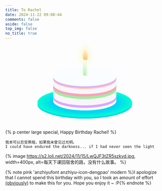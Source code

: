 ```yaml
---
title: To Rachel
date: 2024-11-22 09:08:44
comments: false
aside: false
top_img: false
no_title: true
---
```


<script>
    document.querySelector(".title").innerText = "# Classified"
</script>
<style>
    @import url("https://fonts.googleapis.com/css?family=Pacifico");
    * {
        --anzhiyu-background: #f8d8ff !important;
    }
    div#page {
        background: rgb(252 188 255) !important;
        border: none !important;
    }
    #footer-wrap {
        display: none !important;
    }
    .cake {
    position: relative;
    top: 0;
    z-index:1;
    margin: auto;
    width: 200px;
    height: 60px;
    background: #f9fdff;
    border-radius: 100%;
    transform: translateZ(100px);
    box-shadow: 0px 4px 0px #f4f9fd,  0px 8px 0px #dba9ff,  0px 12px 0px #fec3b3,  0px 16px 0px #f7f6fb,  0px 20px 0px #f7f6fb,  0px 24px 0px #f7f6fb, 0px 28px 0px #f7f6fb, 0px 32px 0px #fea0bb, 0px 36px 0px #fea0bb, 0px 40px 0px #9cef9d, 0px 44px 0px #9cef9d,  0px 48px 0px #f7f6fb,  0px 52px 0px #f7f6fb,  0px 56px 0px #f7f6fb,  0px 60px 0px #f7f6fb,  0px 64px 0px #f7f6fb,  0px 68px 0px #dfa5fc,  0px 72px 0px #dfa5fc,  0px 76px 0px #fafffe,  0px 80px 0px #fafffe;
  }
  .plate {
    position: relative;
    height: 90px;
    width: 300px;
    bottom: -95px;
    left: 50%;
    top: 10px;
    margin-left: -150px;
    margin-bottom: 50px;
    border-radius: 100%;
    background: radial-gradient(ellipse closest-side at center, #08c7fe 0%, #04d7f2 71%, #02ffd0 100%);
    box-shadow: 0px 3px 0px #00e2e1, 0px 6px 0px #00d3fb;
    transform: translateZ(80px);
  }
  .candle {
    position: relative;
    height: 50px;
    width: 12px;
    top: 30px;
    z-index:2;
    margin: auto;
    background: linear-gradient(0deg, #b7f4a7 0%, white 100%);
    border-radius: 4px;
    transform: translateZ(120px);
  }
  #flame {
    position: absolute;
    z-index: 10;
  }
  .lit {
    background: linear-gradient(to bottom, #FFF6D9, #FBC36C);
    width: 15px;
    height: 35px;
    border-top-left-radius: 10px 35px;
    border-top-right-radius: 10px 35px;
    border-bottom-right-radius: 10px 10px;
    border-bottom-left-radius: 10px 10px;
    top: -34px;
    margin: auto;
    box-shadow: 0 0 17px 7px rgba(251, 246, 190, 0.71);
    transform-origin: bottom;
    animation: flicker 1s ease-in-out alternate infinite;
  }
  @keyframes flicker {
    0% {
      transform: skewX(5deg);
      box-shadow: 0 0 17px 10px rgba(251, 246, 190, 0.71);
    }
    25% {
      transform: skewX(-5deg);
      box-shadow: 0 0 17px 5px rgba(251, 246, 190, 0.71);
    }
    50% {
      transform: skewX(10deg);
      box-shadow: 0 0 17px 7px rgba(251, 246, 190, 0.71);
    }
    75% {
      transform: skewX(-10deg);
      box-shadow: 0 0 17px 5px rgba(251, 246, 190, 0.71);
    }
    100% {
      transform: skewX(5deg);
      box-shadow: 0 0 17px 10px rgba(251, 246, 190, 0.71);
    }
  }
  p.special {
    padding-bottom: 10px !important;
    font-family: 'Pacifico', cursive;
    position: relative;
    user-select: none;
    width: 100%;
    height: fit-content;
    top: -10px;
    background: -webkit-linear-gradient(90deg, #e9e6ff 0%, white 100%);
    -webkit-background-clip: text;
    -webkit-text-fill-color: transparent;
  }
</style>

<br>

<div class="candle">
    <div id="flame" class="lit"></div>
</div>

<div class="cake"></div>
<div class="plate"></div>

{% p center large special, Happy Birthday Rachel! %}


```
我本可以忍受黑暗，如果我未曾见过光明。
I could have endured the darkness... if I had never seen the light
```

{% image https://s2.loli.net/2024/11/15/LwQJF3tZR5szkvd.jpg, width=400px, alt=每天下课回宿舍的路，没有什么故事。 %}


{% note pink 'anzhiyufont anzhiyu-icon-dengpao' modern %}I apologize that I cannot spend this birthday with you, so I took an amount of effort <u style="color:unset;">(obviously)</u> to make this for you. Hope you enjoy it ~ :P{% endnote %}
